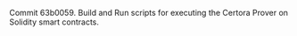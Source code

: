 Commit 63b0059.                    Build and Run scripts for executing the Certora Prover on Solidity smart contracts.